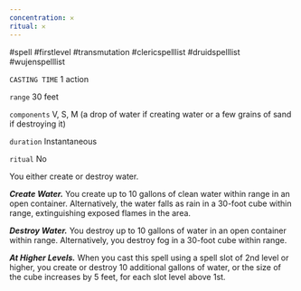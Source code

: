```yaml
---
concentration: 𐄂
ritual: 𐄂
---
```

#spell #firstlevel #transmutation #clericspelllist #druidspelllist #wujenspelllist

`CASTING TIME`
1 action

`range`
30 feet

`components`
V, S, M (a drop of water if creating water or a few grains of sand if destroying it)

`duration`
Instantaneous

`ritual`
No

You either create or destroy water.

**_Create Water._** You create up to 10 gallons of clean water within range in an open container. Alternatively, the water falls as rain in a 30-foot cube within range, extinguishing exposed flames in the area.

**_Destroy Water._** You destroy up to 10 gallons of water in an open container within range. Alternatively, you destroy fog in a 30-foot cube within range.

**_At Higher Levels._** When you cast this spell using a spell slot of 2nd level or higher, you create or destroy 10 additional gallons of water, or the size of the cube increases by 5 feet, for each slot level above 1st.